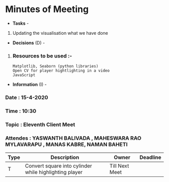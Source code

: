 # Minutes of Meeting

* **Tasks** - 
1. Updating the visualisation what we have done
* **Decisions** (D) - 
 1. ### Resources to be used :- 
        Matplotlib, Seaborn (python libraries)
        Open CV for player hightlighting in a video
        JavaScript
* **Information** (I) -
 
### Date : 15-4-2020
### Time : 10:30
### Topic : Eleventh Client Meet
### Attendes : YASWANTH BALIVADA , MAHESWARA RAO MYLAVARAPU , MANAS KABRE, NAMAN BAHETI

Type | Description | Owner | Deadline
---- | ---- | ---- | ----
T | Convert square into cylinder while highlighting player | Till Next Meet